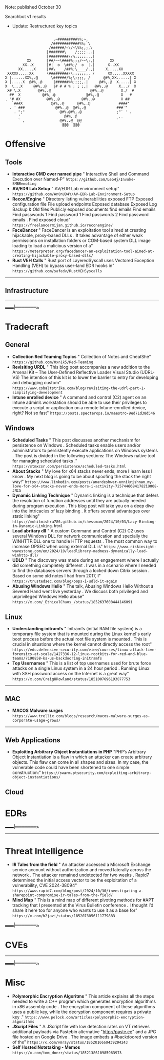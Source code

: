 Note: published October 30

Searchbot v1 results
* Update: Restructured key topics


```                                                                                            :                    
                         __________
                      .~#########%%;~.
                     /############%%;`\
                    /######/~\/~\%%;,;,\
                   |#######\    /;;;;.,.|
                   |#########\/%;;;;;.,.|
          XX       |##/~~\####%;;;/~~\;,|       XX
        XX..X      |#|  o  \##%;/  o  |.|      X..XX
      XX.....X     |##\____/##%;\____/.,|     X.....XX
 XXXXX.....XX      \#########/\;;;;;;,, /      XX.....XXXXX
X |......XX%,.@      \######/%;\;;;;, /      @#%,XX......| X
X |.....X  @#%,.@     |######%%;;;;,.|     @#%,.@  X.....| X
X  \...X     @#%,.@   |# # # % ; ; ;,|   @#%,.@     X.../  X
 X# \.X        @#%,.@                  @#%,.@        X./  #
  ##  X          @#%,.@              @#%,.@          X   #
, "# #X            @#%,.@          @#%,.@            X ##
   `###X             @#%,.@      @#%,.@             ####'
  . ' ###              @#%.,@  @#%,.@              ###`"
    . ";"                @#%.@#%,.@                ;"` ' .
      '                    @#%,.@                   ,.
      ` ,                @#%,.@  @@                `
                          @@@  @@@  

```
# Offensive

## Tools
* **Interactive CMD over named pipe** " Interactive Shell and Command Execution over Named-P" `https://github.com/Leo4j/Invoke-SMBRemoting`
* **AV/EDR Lab Setup** " AV/EDR Lab environment setup" `https://github.com/An0nUD4Y/AV-EDR-Lab-Environment-Setup`
* **Recon/Engine** " Directory listing vulnerabilities exposed FTP Exposed configuration file File upload endpoints Exposed database Exposed Log Backup & Old files Publicly exposed documents find emails Find emails Find passwords 1 Find password 1 Find passwords 2 Find password emails . Find exposed cloud" `https://freelancermijan.github.io/reconengine/`
* **FaceDancer** " FaceDancer is an exploitation tool aimed at creating hijackable, proxy-based DLLs . It takes advantage of either weak permissions on installation folders or COM-based system DLL image loading to load a malicious version of a" `https://meterpreter.org/facedancer-an-exploitation-tool-aimed-at-creating-hijackable-proxy-based-dlls/`
* **Rust VEH Calls** " Rust port of LayeredSyscall uses Vectored Exception Handling (VEH) to bypass user-land EDR hooks in" `https://github.com/safedv/RustVEHSyscalls`



---
## Infrastructure

---
▬▬|═══════ﺤ
# Tradecraft
## General
* **Collection Red Teaming Topics** " Collection of Notes and CheatShe" `https://github.com/0xn1k5/Red-Teaming`
* **Revisiting URDL** " This blog post accompanies a new addition to the Arsenal Kit – The User-Defined Reflective Loader Visual Studio (UDRL-VS) The intention of this kit is to lower the barrier to entry for developing and debugging custom" `https://www.cobaltstrike.com/blog/revisiting-the-udrl-part-1-simplifying-development`
* **Intune enrolled device** " A command and control (C2) agent on an Intune admin’s workstation should be able to use their privileges to execute a script or application on a remote Intune-enrolled device, right? Not so fast" `https://posts.specterops.io/maestro-9ed71d38d546`


## Windows
* **Scheduled Tasks** " This post discusses another mechanism for persistence on Windows . Scheduled tasks enable users and/or administrators to persistently execute applications on Windows systems . The post is divided in the following sections: The Windows native tool for managing scheduled tasks ." `https://stmxcsr.com/persistence/scheduled-tasks.html`
* **About Stacks** " My love for x64 stacks never ends, more I learn less I know . My next blog is going to be about spoofing the stack the right way!" `https://www.linkedin.com/posts/anandeshwar-unnikrishnan_my-love-for-x64-stacks-never-ends-more-i-activity-7257446684178219008-JNIS`
* **Dynamic Linking Technique** " Dynamic linking is a technique that defers the resolution of function addresses until they are actually needed during program execution . This blog post will take you on a deep dive into the intricacies of lazy binding . It offers several advantages over static linking" `https://mohitmishra786.github.io/chessman/2024/10/03/Lazy-Binding-in-Dynamic-Linking.html`
* **Load abritary dll** " A custom Command and Control (C2) C2 uses several Windows DLL for network communication and specially the WINHTTP.DLL one to handle HTTP requests . The most common way to increase OPSEC when using external DLL is" `https://www.riskinsight-wavestone.com/en/2024/10/loadlibrary-madness-dynamically-load-winhttp-dll/`
* **UDLD** " The discovery was made during an engagement where I actually did something completely different . I was in a scenario where I needed to find the databases servers through a locked down Citrix session . Based on some old notes I had from 2017, I" `https://trustedsec.com/blog/oops-i-udld-it-again`
* **Abusing WIndows Hello** " The talk, Abusing Windows Hello Without a Severed Hand went live yesterday . We discuss both privileged and unprivileged Windows Hello abuse" `https://x.com/_EthicalChaos_/status/1852637608444146091`



## Linux 
* **Understanding initramfs** " Initramfs (initial RAM file system) is a temporary file system that is mounted during the Linux kernel's early boot process before the actual root file system is mounted . This is crucial in situations where the kernel cannot directly access the root" `https://edu.defensive-security.com/view/courses/linux-attack-live-forensics-at-scale/1427336-12-linux-rootkits-for-red-and-blue-teams/7190858-ks-us-backdooring-initramfs`
* **Top Usernames** " This is a list of top usernames used for brute force attacks on a single Linux system in a 24 hour period . Running Linux with SSH password access on the Internet is a great way" `https://x.com/CraigHRowland/status/1851007696193077753`


---
## MAC
* **MACOS Malware surges** `https://www.trellix.com/blogs/research/macos-malware-surges-as-corporate-usage-grows/`

---

## Web Applications
* **Exploiting Arbitrary Object Instantiations in PHP** "PHP’s Arbitrary Object Instantiation is a flaw in which an attacker can create arbitrary objects. This flaw can come in all shapes and sizes. In my case, the vulnerable code could have been shortened to one simple construction:" `https://swarm.ptsecurity.com/exploiting-arbitrary-object-instantiations/`

## Cloud


# EDRs

▬▬|═══════ﺤ


---
# Threat Intelligence
* **IR Tales from the field** " An attacker accessed a Microsoft Exchange service account without authorization and moved laterally across the network . The attacker remained undetected for two weeks . Rapid7 determined the initial access vector to be the exploitation of a vulnerability, CVE 2024-38094" `https://www.rapid7.com/blog/post/2024/10/30/investigating-a-sharepoint-compromise-ir-tales-from-the-field/`
* **Mind Map** " This is a mind map of different pivoting methods for #APT tracking that I presented at the Virus Bulletin conference . I thought I’d share it here too for anyone who wants to use it as a base for" `https://x.com/h2jazi/status/1852078056111779883`

▬▬|═══════ﺤ
# CVEs



---
▬▬|═══════ﺤ
# Misc
* **Polymorphic Encryption Algoritms** " This article explains all the steps needed to write a C++ program which generates encryption algorithms in x86 assembly code . The encryption component of these algorithms uses a public key, while the decryption component requires a private key ." `https://www.pelock.com/articles/polymorphic-encryption-algorithms`
* **JScript Files** " A JScript file with low detection rates on VT retrieves additional payloads via Pastebin alternative "http://paste.ee" and a JPG file hosted on Google Drive . The image embeds a #backdoored version of the" `https://x.com/vmray/status/1852016660439294243`
* **Self Hosted Notetaking - Memos** `https://x.com/tom_doerr/status/1852138610985963973`

